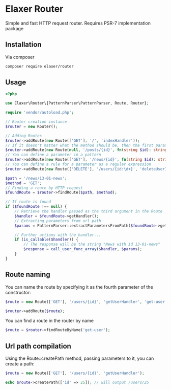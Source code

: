 # Elaxer Router
Simple and fast HTTP request router. Requires PSR-7 implementation package
## Installation
Via composer
```bash
composer require elaxer/router
```
## Usage

```php
<?php

use Elaxer\Router\{PatternParser\PatternParser, Route, Router};

require 'vendor/autoload.php';

// Router creation instance
$router = new Router();

// Adding Routes
$router->addRoute(new Route(['GET'], '/', 'indexHandler'));
// If it doesn't matter what the method should be, then the first parameter must be passed null
$router->addRoute(new Route(null, '/posts/{id}', fn(string $id): string => "Post with id $id"));
// You can define a parameter in a pattern
$router->addRoute(new Route(['GET'], '/news/{id}', fn(string $id): string => "News with id $id"));
// You can define a rule for a parameter as a regular expression
$router->addRoute(new Route(['DELETE'], '/users/{id:\d+}', 'deleteUserItemHandler'));

$path = '/news/13-01-news';
$method = 'GET';
// Finding a route by HTTP request
$foundRoute = $router->findRoute($path, $method);

// If route is found
if ($foundRoute !== null) {
    // Retrieve the handler passed as the third argument in the Route
    $handler = $foundRoute->getHandler();
    // Extracting parameters from url path
    $params = PatternParser::extractParametersFromPath($foundRoute->getPattern(), $path);

    // Further actions with the handler...
    if (is_callable($handler)) {
        // The response will be the string "News with id 13-01-news"
        $response = call_user_func_array($handler, $params);
    }
}
```

## Route naming
You can name the route by specifying it as the fourth parameter of the constructor:
```php
$route = new Route(['GET'], '/users/{id}', 'getUserHandler', 'get-user');

$router->addRoute($route);
```

You can find a route in the router by name
```php
$route = $router->findRouteByName('get-user');
```

## Url path compilation
Using the Route::createPath method, passing parameters to it, you can create a path:
```php
$route = new Route(['GET'], '/users/{id}', 'getUserHandler');

echo $route->createPath(['id' => 25]); // will output /users/25
```
